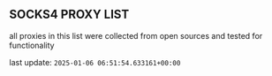 ## SOCKS4 PROXY LIST

all proxies in this list were collected from open sources and tested for functionality

last update: `2025-01-06 06:51:54.633161+00:00`